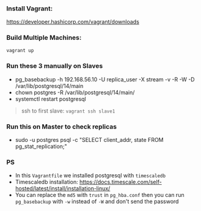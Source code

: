 ### Install Vagrant:
https://developer.hashicorp.com/vagrant/downloads


### Build Multiple Machines:
```bash
vagrant up
```

### Run these 3 manually on Slaves
- pg_basebackup -h 192.168.56.10 -U replica_user -X stream -v -R -W -D /var/lib/postgresql/14/main
- chown postgres -R /var/lib/postgresql/14/main/
- systemctl restart postgresql
> ssh to first slave: ```vagrant ssh slave1```

### Run this on Master to check replicas
- sudo -u postgres psql -c "SELECT client_addr, state FROM pg_stat_replication;"


### PS
- In this `Vagrantfile` we installed postgresql with `timescaledb`
- Timescaledb installation: https://docs.timescale.com/self-hosted/latest/install/installation-linux/
- You can replace the `md5` with `trust` in `pg_hba.conf` then you can run `pg_basebackup` with `-w` instead of `-W` and don't send the password

